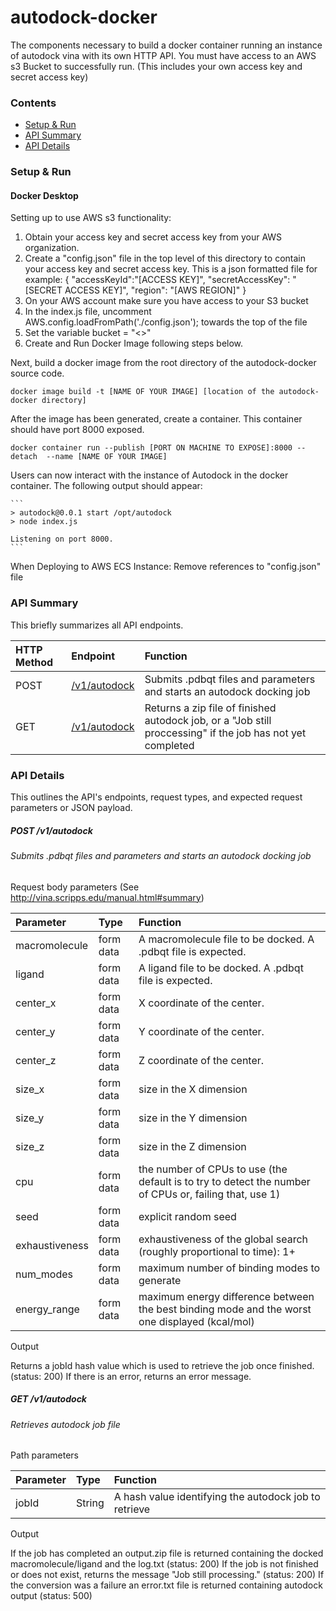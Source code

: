 # autodock-docker
The components necessary to build a docker container running an instance of 
autodock vina with its own HTTP API. You must have access to an AWS s3 Bucket
to successfully run. (This includes your own access key and secret access key)

### Contents

* [Setup & Run](#setup-run)
* [API Summary](#api-summary)
* [API Details](#api-details)


<a name="setup-run"></a>
### Setup & Run

#### Docker Desktop
Setting up to use AWS s3 functionality:
1. Obtain your access key and secret access key from your AWS organization.
2. Create a "config.json" file in the top level of this directory to contain your access key and secret access key.
    This is a json formatted file for example:
    { "accessKeyId":"[ACCESS KEY]", "secretAccessKey": "[SECRET ACCESS KEY]", "region": "[AWS REGION]" }
2. On your AWS account make sure you have access to your S3 bucket
3. In the index.js file, uncomment AWS.config.loadFromPath('./config.json');  towards the top of the file
4. Set the variable bucket = "<<Your s3 Bucket Name>>"
5. Create and Run Docker Image following steps below.

Next, build a docker image from the root directory of the autodock-docker
source code.



   ```docker image build -t [NAME OF YOUR IMAGE] [location of the autodock-docker directory]```

After the image has been generated, create a container. This container should
have port 8000 exposed.

   ```docker container run --publish [PORT ON MACHINE TO EXPOSE]:8000 --detach  --name [NAME OF YOUR IMAGE]```
    
Users can now interact with the instance of Autodock in the docker container. The following output should appear:

    ```
    > autodock@0.0.1 start /opt/autodock
    > node index.js

    Listening on port 8000.
    ```
    
When Deploying to AWS ECS Instance:
   Remove references to "config.json" file

<a name="api-summary"></a>
### API Summary

This briefly summarizes all API endpoints.

| HTTP Method | Endpoint | Function |
|:------------|:---------|:---------|
| POST | [/v1/autodock](#post) | Submits .pdbqt files and parameters and starts an autodock docking job |
| GET | [/v1/autodock](#get) | Returns a zip file of finished autodock job, or a "Job still proccessing" if the job has not yet completed |


<a name="api-details"></a>
### API Details

This outlines the API's endpoints, request types, and expected request parameters or JSON payload.

<a name="post"></a>
##### POST /v1/autodock
###### Submits .pdbqt files and parameters and starts an autodock docking job
 
Request body parameters (See http://vina.scripps.edu/manual.html#summary)

| Parameter | Type | Function |
|:----------|:-----|:---------|
| macromolecule | form data | A macromolecule file to be docked. A .pdbqt file is expected.
| ligand | form data | A ligand file to be docked. A .pdbqt file is expected.
| center_x | form data | X coordinate of the center. |
| center_y | form data | Y coordinate of the center. |
| center_z | form data | Z coordinate of the center. |
| size_x | form data | size in the X dimension |
| size_y | form data | size in the Y dimension |
| size_z | form data | size in the Z dimension |
| cpu | form data | the number of CPUs to use (the default is to try to detect the number of CPUs or, failing that, use 1) |
| seed | form data | explicit random seed |
| exhaustiveness | form data | exhaustiveness of the global search (roughly proportional to time): 1+ |
| num_modes | form data | maximum number of binding modes to generate |
| energy_range | form data | maximum energy difference between the best binding mode and the worst one displayed (kcal/mol) |




Output

Returns a jobId hash value which is used to retrieve the job once finished.  (status: 200)
If there is an error, returns an error message.

<a name="get"></a>
##### GET /v1/autodock
###### Retrieves autodock job file

Path parameters

| Parameter | Type | Function |
|:----------|:-----|:---------|
| jobId | String | A hash value identifying the autodock job to retrieve|

Output

If the job has completed an output.zip file is returned containing the docked macromolecule/ligand and the log.txt (status: 200)
If the job is not finished or does not exist, returns the message "Job still processing." (status: 200)
If the conversion was a failure an error.txt file is returned containing autodock output (status: 500)